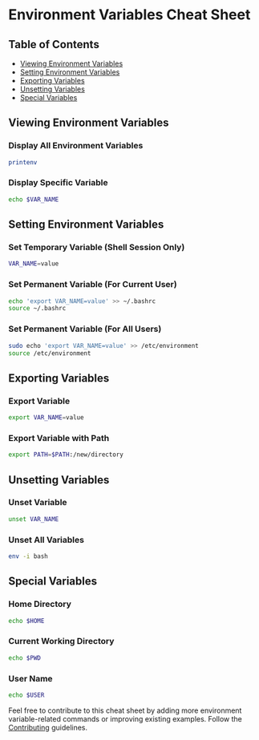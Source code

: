 # Environment Variables Cheat Sheet

## Table of Contents

- [Viewing Environment Variables](#viewing-environment-variables)
- [Setting Environment Variables](#setting-environment-variables)
- [Exporting Variables](#exporting-variables)
- [Unsetting Variables](#unsetting-variables)
- [Special Variables](#special-variables)

## Viewing Environment Variables

### Display All Environment Variables
```bash
printenv
```

### Display Specific Variable
```bash
echo $VAR_NAME
```

## Setting Environment Variables

### Set Temporary Variable (Shell Session Only)
```bash
VAR_NAME=value
```

### Set Permanent Variable (For Current User)
```bash
echo 'export VAR_NAME=value' >> ~/.bashrc
source ~/.bashrc
```

### Set Permanent Variable (For All Users)
```bash
sudo echo 'export VAR_NAME=value' >> /etc/environment
source /etc/environment
```

## Exporting Variables

### Export Variable
```bash
export VAR_NAME=value
```

### Export Variable with Path
```bash
export PATH=$PATH:/new/directory
```

## Unsetting Variables

### Unset Variable
```bash
unset VAR_NAME
```

### Unset All Variables
```bash
env -i bash
```

## Special Variables

### Home Directory
```bash
echo $HOME
```

### Current Working Directory
```bash
echo $PWD
```

### User Name
```bash
echo $USER
```

Feel free to contribute to this cheat sheet by adding more environment variable-related commands or improving existing examples. Follow the [Contributing](../CONTRIBUTING.md) guidelines.
